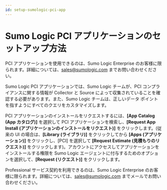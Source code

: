 ```yaml
---
id: setup-sumologic-pci-app
---
```


# Sumo Logic PCI アプリケーションのセットアップ方法

PCI アプリケーションを使用できるのは、Sumo Logic Enterprise
のお客様に限られます。詳細については、[sales@sumologic.com](mailto:sales@sumologic.com)
までお問い合わせください。

Sumo Logic PCI アプリケーションでは、Sumo Logic チームが、PCI
コンプライアンスに関する情報が Collector と Source
によって収集されていることを確認する必要があります。また、Sumo Logic
チームは、正しいデータ
ポイントを指すようにすべてのクエリをカスタマイズします。

PCI アプリケーションのインストールをリクエストするには、**\[App Catalog
(App カタログ)\]** を選択して PCI アプリケーションを検索し、**\[Request
App Install (アプリケーションのインストールをリクエスト)\]**
をクリックします。(従来の UI の場合は、**\[Library (ライブラリ)\]**
をクリックしてから **\[Apps (アプリケーション)\]** をクリックし、\[PCI\]
を選択して **\[Request Estimate (見積もりのリクエスト)\]**
をクリックします)。アカウントにアクセスしてアプリケーションをインストールする権限を
Sumo Logic エージェントに付与するためのオプションを選択して、**\[Request
(リクエスト)\]** をクリックします。

Professional サービス契約を利用できるのは、Sumo Logic Enterprise
のお客様に限られます。詳細については、[sales@sumologic.com](mailto:sales@sumologic.com)
までメールでお問い合わせください。

